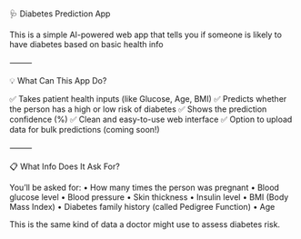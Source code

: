 🩺 Diabetes Prediction App 

This is a simple AI-powered web app that tells you if someone is likely to have diabetes based on basic health info

⸻

💡 What Can This App Do?

✅ Takes patient health inputs (like Glucose, Age, BMI)
✅ Predicts whether the person has a high or low risk of diabetes
✅ Shows the prediction confidence (%)
✅ Clean and easy-to-use web interface
✅ Option to upload data for bulk predictions (coming soon!)

⸻

📋 What Info Does It Ask For?

You’ll be asked for:
	•	How many times the person was pregnant
	•	Blood glucose level
	•	Blood pressure
	•	Skin thickness
	•	Insulin level
	•	BMI (Body Mass Index)
	•	Diabetes family history (called Pedigree Function)
	•	Age

This is the same kind of data a doctor might use to assess diabetes risk.
